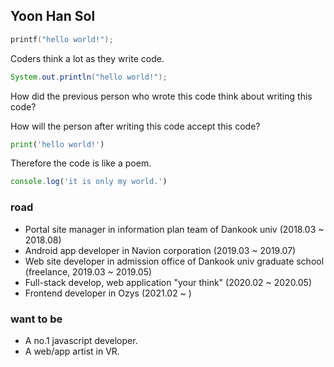 ## Yoon Han Sol

```c
printf("hello world!");
```

Coders think a lot as they write code.

```java
System.out.println("hello world!");
```

How did the previous person who wrote this code think about writing this code?

How will the person after writing this code accept this code?

```python
print('hello world!')
```

Therefore the code is like a poem.


```javascript
console.log('it is only my world.')
```

### road

- Portal site manager in information plan team of Dankook univ (2018.03 ~ 2018.08)
- Android app developer in Navion corporation (2019.03 ~ 2019.07)
- Web site developer in admission office of Dankook univ graduate school (freelance, 2019.03 ~ 2019.05)
- Full-stack develop, web application "your think" (2020.02 ~ 2020.05)
- Frontend developer in Ozys (2021.02 ~ )

### want to be

- A no.1 javascript developer.
- A web/app artist in VR.
